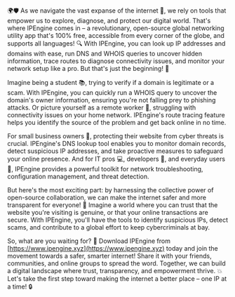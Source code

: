 🌍🛡️ As we navigate the vast expanse of the internet 📡, we rely on tools that empower us to explore, diagnose, and protect our digital world. That's where IPEngine comes in – a revolutionary, open-source global networking utility app that's 100% free, accessible from every corner of the globe, and supports all languages! 🔍 With IPEngine, you can look up IP addresses and domains with ease, run DNS and WHOIS queries to uncover hidden information, trace routes to diagnose connectivity issues, and monitor your network setup like a pro. But that's just the beginning! 🚀

Imagine being a student 📚, trying to verify if a domain is legitimate or a scam. With IPEngine, you can quickly run a WHOIS query to uncover the domain's owner information, ensuring you're not falling prey to phishing attacks. Or picture yourself as a remote worker 🏢, struggling with connectivity issues on your home network. IPEngine's route tracing feature helps you identify the source of the problem and get back online in no time.

For small business owners 🏦, protecting their website from cyber threats is crucial. IPEngine's DNS lookup tool enables you to monitor domain records, detect suspicious IP addresses, and take proactive measures to safeguard your online presence. And for IT pros 💻, developers 🔧, and everyday users 🤖, IPEngine provides a powerful toolkit for network troubleshooting, configuration management, and threat detection.

But here's the most exciting part: by harnessing the collective power of open-source collaboration, we can make the internet safer and more transparent for everyone! 💪 Imagine a world where you can trust that the website you're visiting is genuine, or that your online transactions are secure. With IPEngine, you'll have the tools to identify suspicious IPs, detect scams, and contribute to a global effort to keep cybercriminals at bay.

So, what are you waiting for? 🤔 Download IPEngine from [https://www.ipengine.xyz](https://www.ipengine.xyz) today and join the movement towards a safer, smarter internet! Share it with your friends, communities, and online groups to spread the word. Together, we can build a digital landscape where trust, transparency, and empowerment thrive. 💥 Let's take the first step toward making the internet a better place – one IP at a time! 🔒